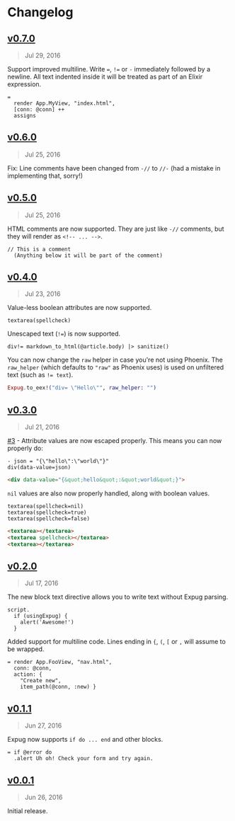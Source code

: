 # Changelog

## [v0.7.0]
> Jul 29, 2016

Support improved multiline. Write `=`, `!=` or `-` immediately followed by a newline. All text indented inside it will be treated as part of an Elixir expression.

```jade
=
  render App.MyView, "index.html",
  [conn: @conn] ++
  assigns
```

[v0.7.0]: https://github.com/rstacruz/expug/compare/v0.6.0...v0.7.0

## [v0.6.0]
> Jul 25, 2016

Fix: Line comments have been changed from `-//` to `//-` (had a mistake in implementing that, sorry!)

[v0.6.0]: https://github.com/rstacruz/expug/compare/v0.5.0...v0.6.0

## [v0.5.0]
> Jul 25, 2016

HTML comments are now supported. They are just like `-//` comments, but they will render as `<!-- ... -->`.

```jade
// This is a comment
  (Anything below it will be part of the comment)
```

[v0.5.0]: https://github.com/rstacruz/expug/compare/v0.4.0...v0.5.0

## [v0.4.0]
> Jul 23, 2016

Value-less boolean attributes are now supported.

```jade
textarea(spellcheck)
```

Unescaped text (`!=`) is now supported.

```jade
div!= markdown_to_html(@article.body) |> sanitize()
```

You can now change the `raw` helper in case you're not using Phoenix. The `raw_helper` (which defaults to `"raw"` as Phoenix uses) is used on unfiltered text (such as `!= text`).

```ex
Expug.to_eex!("div= \"Hello\"", raw_helper: "")
```

[v0.4.0]: https://github.com/rstacruz/expug/compare/v0.3.0...v0.4.0

## [v0.3.0]
> Jul 21, 2016

[#3] - Attribute values are now escaped properly. This means you can now properly do:

```jade
- json = "{\"hello\":\"world\"}"
div(data-value=json)
```

```html
<div data-value="{&quot;hello&quot;:&quot;world&quot;}">
```

`nil` values are also now properly handled, along with boolean values.

```jade
textarea(spellcheck=nil)
textarea(spellcheck=true)
textarea(spellcheck=false)
```

```html
<textarea></textarea>
<textarea spellcheck></textarea>
<textarea></textarea>
```

[#3]: https://github.com/rstacruz/expug/issues/3
[v0.3.0]: https://github.com/rstacruz/expug/compare/v0.2.0...v0.3.0

## [v0.2.0]
> Jul 17, 2016

The new block text directive allows you to write text without Expug parsing.

```jade
script.
  if (usingExpug) {
    alert('Awesome!')
  }
```

Added support for multiline code. Lines ending in `{`, `(`, `[` or `,` will assume to be wrapped.

```jade
= render App.FooView, "nav.html",
  conn: @conn,
  action: {
    "Create new",
    item_path(@conn, :new) }
```

[v0.2.0]: https://github.com/rstacruz/expug/compare/v0.1.1...v0.2.0

## [v0.1.1]
> Jun 27, 2016

Expug now supports `if do ... end` and other blocks.

```jade
= if @error do
  .alert Uh oh! Check your form and try again.
```

[v0.1.1]: https://github.com/rstacruz/expug/compare/v0.0.1...v0.1.1

## [v0.0.1]
> Jun 26, 2016

Initial release.

[v0.0.1]: https://github.com/rstacruz/expug/tree/v0.0.1

